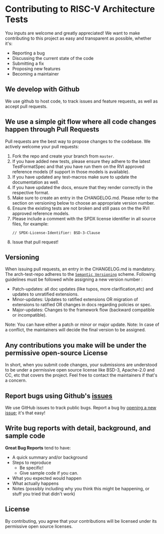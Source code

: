 # Contributing to RISC-V Architecture Tests

You inputs are welcome and greatly appreciated! We want to make contributing to this project as easy and transparent as possible, whether it's:

- Reporting a bug
- Discussing the current state of the code
- Submitting a fix
- Proposing new features
- Becoming a maintainer

## We develop with Github
We use github to host code, to track issues and feature requests, as well as accept pull requests.

## We use a simple git flow where all code changes happen through Pull Requests

Pull requests are the best way to propose changes to the codebase. We actively welcome your pull requests:

1. Fork the repo and create your branch from `master`.
2. If you have added new tests, please ensure they adhere to the latest TestFormatSpec and that you have run them on the RVI approved reference
   models (if support in those models is available).
3. If you have updated any test-macros make sure to update the documentation as well.
4. If you have updated the docs, ensure that they render correctly in the respective format.
5. Make sure to create an entry in the CHANGELOG.md. Please refer to the section on versioning below
   to choose an appropriate version number.
6. Ensure the existing tests are not broken and still pass on the the RVI approved reference models.
7. Please include a comment with the SPDX license identifier in all source files, for example:
   ```
   // SPDX-License-Identifier: BSD-3-Clause
   ```
8. Issue that pull request!

## Versioning

When issuing pull requests, an entry in the CHANGELOG.md is mandatory. The arch-test-repo adheres to
the [`Semantic Versioning`](https://semver.org/spec/v2.0.0.html) scheme. Following guidelines must
be followed while assigning a new version number :

- Patch-updates: all doc updates (like tupos, more clarification,etc) and updates to unratified extensions.
- Minor-updates: Updates to ratified extensions OR migration of extensions to ratified OR changes in docs regarding policies or spec.
- Major-updates: Changes to the framework flow (backward compatible or incompatible).

Note: You can have either a patch or minor or major update.
Note: In case of a conflict, the maintainers will decide the final version to be assigned.

## Any contributions you make will be under the permissive open-source License
In short, when you submit code changes, your submissions are understood to be under a permissive open source license like BSD-3, Apache-2.0 and CC, etc that covers the project. Feel free to contact the maintainers if that's a concern.

## Report bugs using Github's [issues](https://github.com/riscv/riscv-arch-test/issues)
We use GitHub issues to track public bugs. Report a bug by [opening a new issue](https://github.com/riscv/riscv-arch-test/issues/new); it's that easy!

## Write bug reports with detail, background, and sample code

**Great Bug Reports** tend to have:

- A quick summary and/or background
- Steps to reproduce
  - Be specific!
  - Give sample code if you can. 
- What you expected would happen
- What actually happens
- Notes (possibly including why you think this might be happening, or stuff you tried that didn't work)

## License
By contributing, you agree that your contributions will be licensed under its permissive open source
licenses.

